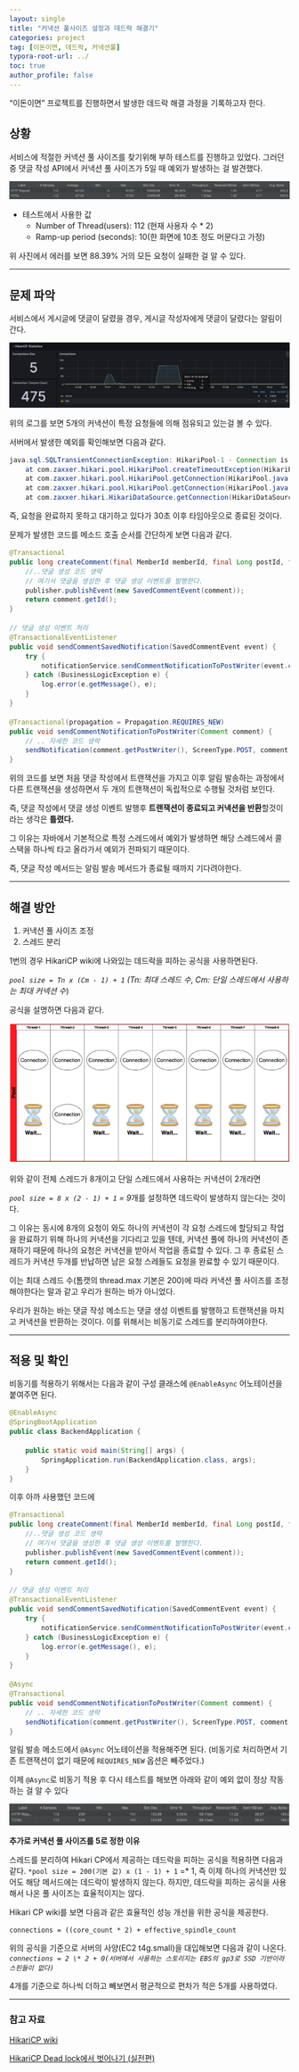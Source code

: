 ```yaml
---
layout: single
title: "커낵션 풀사이즈 설정과 데드락 해결기"
categories: project
tag: [이돈이면, 데드락, 커낵션풀]
typora-root-url: ../
toc: true
author_profile: false
---
```


“이돈이면” 프로젝트를 진행하면서 발생한 데드락 해결 과정을 기록하고자 한다.

## 상황

서비스에 적절한 커넥션 풀 사이즈를 찾기위해 부하 테스트를 진행하고 있었다. 그러던 중 댓글 작성 API에서 커낵션 풀 사이즈가 5일 때 예외가 발생하는 걸 발견했다.

![3-1](/images/2024-03-18-3/3-1.png)

- 테스트에서 사용한 값
  - Number of Thread(users): 112 (현재 사용자 수 * 2)
  - Ramp-up period (seconds): 10(한 화면에 10초 정도 머문다고 가정)

위 사진에서 에러를 보면 88.39% 거의 모든 요청이 실패한 걸 알 수 있다.

------

## 문제 파악

서비스에서 게시글에 댓글이 달렸을 경우, 게시글 작성자에게 댓글이 달렸다는 알림이 간다.

![3-2](/images/2024-03-18-3/3-2.png)

위의 로그를 보면 5개의 커낵션이 특정 요청들에 의해 점유되고 있는걸 볼 수 있다.

서버에서 발생한 예외를 확인해보면 다음과 같다.

```java
java.sql.SQLTransientConnectionException: HikariPool-1 - Connection is not available, request timed out after 30000ms.
	at com.zaxxer.hikari.pool.HikariPool.createTimeoutException(HikariPool.java:696)
	at com.zaxxer.hikari.pool.HikariPool.getConnection(HikariPool.java:181)
	at com.zaxxer.hikari.pool.HikariPool.getConnection(HikariPool.java:146)
	at com.zaxxer.hikari.HikariDataSource.getConnection(HikariDataSource.java:128)
```

즉, 요청을 완료하지 못하고 대기하고 있다가  30초 이후 타임아웃으로 종료된 것이다.

문제가 발생한 코드를 메소드 호출 순서를 간단하게 보면 다음과 같다.

```java
@Transactional
public long createComment(final MemberId memberId, final Long postId, final CommentRequest commentRequest) {
    //..댓글 생성 코드 생략
    // 여기서 댓글을 생성한 후 댓글 생성 이벤트를 발행한다.
    publisher.publishEvent(new SavedCommentEvent(comment));
    return comment.getId();
}

// 댓글 생성 이벤트 처리
@TransactionalEventListener
public void sendCommentSavedNotification(SavedCommentEvent event) {
    try {
        notificationService.sendCommentNotificationToPostWriter(event.comment());
    } catch (BusinessLogicException e) {
        log.error(e.getMessage(), e);
    }
}

@Transactional(propagation = Propagation.REQUIRES_NEW)
public void sendCommentNotificationToPostWriter(Comment comment) {
    // .. 자세한 코드 생략
    sendNotification(comment.getPostWriter(), ScreenType.POST, comment.findPostId(), COMMENT_NOTIFICATION_TITLE);
}
```

위의 코드를 보면 처음 댓글 작성에서 트랜잭션을 가지고 이후 알림 발송하는 과정에서 다른 트랜잭션을 생성하면서 두 개의 트랜잭션이 독립적으로 수행될 것처럼 보인다.

즉, 댓글 작성에서 댓글 생성 이벤트 발행후 **트랜잭션이 종료되고 커낵션을 반환**할것이라는 생각은 **틀렸다.**

그 이유는 자바에서 기본적으로 특정 스레드에서 예외가 발생하면 해당 스레드에서 콜 스택을 하나씩 타고 올라가서 예외가 전파되기 때문이다.

즉, 댓글 작성 메서드는 알림 발송 메서드가 종료될 때까지 기다려야한다.

------

## 해결 방안

1. 커낵션 풀 사이즈 조정
2. 스레드 분리

1번의 경우 HikariCP wiki에 나와있는 데드락을 피하는 공식을 사용하면된다.

*`pool size = Tn x (Cm - 1) + 1` (Tn: 최대 스레드 수*, *Cm: 단일 스레드에서 사용하는 최대 커넥션 수*)

공식을 설명하면 다음과 같다.

![3-3](/images/2024-03-18-3/3-3.png)

위와 같이 전체 스레드가 8개이고 단일 스레드에서 사용하는 커낵션이 2개라면

*`pool size = 8 x (2 - 1) + 1` = 9*개를 설정하면 데드락이 발생하지 않는다는 것이다.

그 이유는 동시에 8개의 요청이 와도 하나의 커낵션이 각 요청 스레드에 할당되고 작업을 완료하기 위해 하나의 커낵션을 기다리고 있을 텐데, 커낵션 풀에 하나의 커낵션이 존재하기 때문에 하나의 요청은 커낵션을 받아서 작업을 종료할 수 있다. 그 후 종료된 스레드가 커낵션 두개를 반납하면 남은 요청 스레들도 요청을 완료할 수 있기 때문이다.

이는 최대 스레드 수(톰캣의 thread.max 기본은 200)에 따라 커낵션 풀 사이즈를 조정해야한다는 말과 같고 우리가 원하는 바가 아니었다.

우리가 원하는 바는 댓글 작성 메소드는 댓글 생성 이벤트를 발행하고 트랜잭션을 마치고 커낵션을 반환하는 것이다. 이를 위해서는 비동기로 스레드를 분리하여야한다.

------

## 적용 및 확인

비동기를 적용하기 위해서는 다음과 같이 구성 클래스에 `@EnableAsync` 어노테이션을 붙여주면 된다.

```java
@EnableAsync
@SpringBootApplication
public class BackendApplication {

    public static void main(String[] args) {
        SpringApplication.run(BackendApplication.class, args);
    }
}
```

이후 아까 사용했던 코드에

```java
@Transactional
public long createComment(final MemberId memberId, final Long postId, final CommentRequest commentRequest) {
    //..댓글 생성 코드 생략
    // 여기서 댓글을 생성한 후 댓글 생성 이벤트를 발행한다.
    publisher.publishEvent(new SavedCommentEvent(comment));
    return comment.getId();
}

// 댓글 생성 이벤트 처리
@TransactionalEventListener
public void sendCommentSavedNotification(SavedCommentEvent event) {
    try {
        notificationService.sendCommentNotificationToPostWriter(event.comment());
    } catch (BusinessLogicException e) {
        log.error(e.getMessage(), e);
    }
}

@Async
@Transactional
public void sendCommentNotificationToPostWriter(Comment comment) {
    // .. 자세한 코드 생략
    sendNotification(comment.getPostWriter(), ScreenType.POST, comment.findPostId(), COMMENT_NOTIFICATION_TITLE);
}
```

알림 발송 메소드에서 `@Async` 어노테이션을 적용해주면 된다. (비동기로 처리하면서 기존 트랜잭션이 없기 때문에 `REQUIRES_NEW` 옵션은 빼주었다.)

이제 `@Async`로 비동기 적용 후 다시 테스트를 해보면 아래와 같이 예외 없이 정상 작동하는 걸 알 수 있다

![3-4](/images/2024-03-18-3/3-4.png)

**추가로 커낵션 풀 사이즈를 5로 정한 이유**

스레드를 분리하여 Hikari CP에서 제공하는 데드락을 피하는 공식을 적용하면 다음과 같다. `*pool size = 200(기본 값) x (1 - 1) + 1` =* 1, 즉 이제 하나의 커낵션만 있어도 해당 메서드에는 데드락이 발생하지 않는다. 하지만, 데드락을 피하는 공식을 사용해서 나온 풀 사이즈는 효율적이지는 않다.

Hikari CP wiki를 보면 다음과 같은 효율적인 성능 개선을 위한 공식을 제공한다.

```
connections = ((core_count * 2) + effective_spindle_count
```

위의 공식을 기준으로 서버의 사양(EC2 t4g.small)을 대입해보면 다음과 같이 나온다. *`connections = 2 \* 2 + 0(서버에서 사용하는 스토리지는 EBS의 gp3로 SSD 기반이라 스핀들이 없다)`*

4개를 기준으로 하나씩 더하고 빼보면서 평균적으로 편차가 적은 5개를 사용하였다.

------

### 참고 자료

[HikariCP wiki](https://github.com/brettwooldridge/HikariCP/wiki/About-Pool-Sizing#connections--core_count--2--effective_spindle_count)

[HikariCP Dead lock에서 벗어나기 (실전편)](https://techblog.woowahan.com/2663/)
